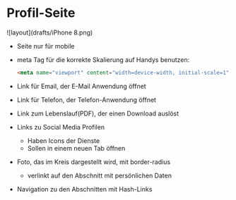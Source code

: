 # Profil-Seite
![layout](drafts/iPhone 8.png)
- Seite nur für mobile
- meta Tag für die korrekte Skalierung auf Handys benutzen:
  ```html
  <meta name="viewport" content="width=device-width, initial-scale=1">
  ```
- Link für Email, der E-Mail Anwendung öffnet
- Link für Telefon, der Telefon-Anwendung öffnet
- Link zum Lebenslauf(PDF), der einen Download auslöst
- Links zu Social Media Profilen
  - Haben Icons der Dienste
  - Sollen in einem neuen Tab öffnen
  
- Foto, das im Kreis dargestellt wird, mit border-radius
  - verlinkt auf den Abschnitt mit persönlichen Daten
- Navigation zu den Abschnitten mit Hash-Links
